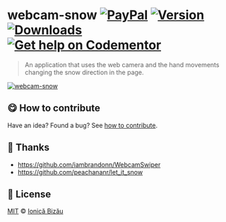 
# webcam-snow [![PayPal](https://img.shields.io/badge/%24-paypal-f39c12.svg)][paypal-donations] [![Version](https://img.shields.io/npm/v/webcam-snow.svg)](https://www.npmjs.com/package/webcam-snow) [![Downloads](https://img.shields.io/npm/dt/webcam-snow.svg)](https://www.npmjs.com/package/webcam-snow) [![Get help on Codementor](https://cdn.codementor.io/badges/get_help_github.svg)](https://www.codementor.io/johnnyb?utm_source=github&utm_medium=button&utm_term=johnnyb&utm_campaign=github)

> An application that uses the web camera and the hand movements changing the snow direction in the page.

[![webcam-snow](http://i.imgur.com/PPAWD4r.png)](http://ionicabizau.github.io/webcam-snow)

## :yum: How to contribute
Have an idea? Found a bug? See [how to contribute][contributing].

## :cake: Thanks

 - https://github.com/iambrandonn/WebcamSwiper
 - https://github.com/peachananr/let_it_snow



## :scroll: License

[MIT][license] © [Ionică Bizău][website]

[paypal-donations]: https://www.paypal.com/cgi-bin/webscr?cmd=_s-xclick&hosted_button_id=RVXDDLKKLQRJW
[donate-now]: http://i.imgur.com/6cMbHOC.png

[license]: http://showalicense.com/?fullname=Ionic%C4%83%20Biz%C4%83u%20%3Cbizauionica%40gmail.com%3E%20(http%3A%2F%2Fionicabizau.net)&year=2013#license-mit
[website]: http://ionicabizau.net
[contributing]: /CONTRIBUTING.md
[docs]: /DOCUMENTATION.md
